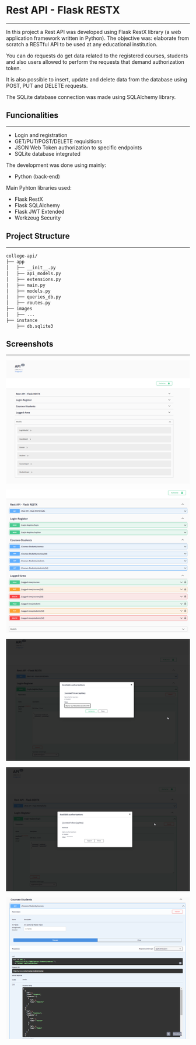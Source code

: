# Rest API - Flask RESTX

---

In this project a Rest  API was developed using Flask RestX library (a web application framework written in Python). The objective was: elaborate from scratch a RESTful API to be used at any educational institution.

You can do requests do get data related to the registered courses, students and also users allowed to perform the requests that demand authorization token.

It is also possible to insert, update and delete data from the database using POST, PUT and DELETE requests. 

The SQLite database connection was made using SQLAlchemy library.

## Funcionalities

---

- Login and registration
- GET/PUT/POST/DELETE requisitions
- JSON Web Token authorization to specific endpoints
- SQLite database integrated

The development was done using mainly:

- Python (back-end)

Main Pyhton libraries used:

- Flask RestX
- Flask SQLAlchemy
- Flask JWT Extended
- Werkzeug Security

## Project Structure

---

```shell
college-api/
├── app
│   ├── __init__.py
│   ├── api_models.py
│   ├── extensions.py
│   ├── main.py
│   ├── models.py
│   ├── queries_db.py
│   ├── routes.py
├── images
│   ├── ...
├── instance
    ├── db.sqlite3
```


## Screenshots

---
![home.png](images%2Fhome.png)

![home2.png](images%2Fhome2.png)

![login1.png](images%2Flogin1.png)

![login2.png](images%2Flogin2.png)

![request.png](images%2Frequest.png)